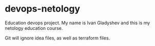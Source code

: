 # devops-netology
Education devops project.
My name is Ivan Gladyshev and this is my netology education course.

Git will ignore idea files, as well as terraform files.